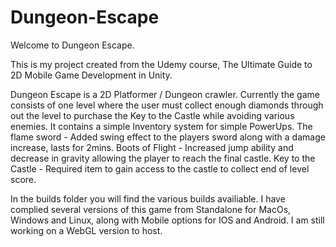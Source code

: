 # Dungeon-Escape
Welcome to Dungeon Escape.

This is my project created from the Udemy course,
The Ultimate Guide to 2D Mobile Game Development in Unity.

Dungeon Escape is a 2D Platformer / Dungeon crawler.
Currently the game consists of one level where the user must collect enough
diamonds through out the level to purchase the Key to the Castle while avoiding various enemies.
It contains a simple Inventory system for simple PowerUps.
  The flame sword - Added swing effect to the players sword along with a damage increase, lasts for 2mins.
  Boots of Flight - Increased jump ability and decrease in gravity allowing the player to reach the final castle.
  Key to the Castle - Required item to gain access to the castle to collect end of level score.
  

In the builds folder you will find the various builds availiable.
I have complied several versions of this game from Standalone for 
MacOs, Windows and Linux, along with Mobile options for IOS and Android.
I am still working on a WebGL version to host.
